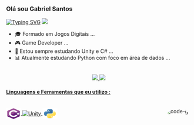 ### Olá sou Gabriel Santos 
[![Typing SVG](https://readme-typing-svg.herokuapp.com?center=&vCenter=&lines=Bem+vindo+ao+meu+perfil+%F0%9F%91%8B)](https://git.io/typing-svg)
![](https://komarev.com/ghpvc/?username=Gabrielluffy)

- 🎓 Formado em Jogos Digitais ...
- 🎮 Game Developer ...
- 🌱 Estou sempre estudando Unity e C# ...
- 📊  Atualmente estudando Python com foco em área de dados ...
<br>
<div align="center">
  <a href="https://github.com/gabrielluffy">
  <img height="180em" src="https://github-readme-stats.vercel.app/api?username=gabrielluffy&show_icons=true&theme=radical&include_all_commits=true&count_private=true"/>
  <img height="180em" src="https://github-readme-stats.vercel.app/api/top-langs/?username=gabrielluffy&layout=compact&langs_count=7&theme=radical"/>
</div>

  
 <h4> Linguagens e Ferramentas que eu utilizo : </h4> 
<div style="display: inline_block"><br>
  <img align="center" alt="Csharp" height="30" width="40" src="https://raw.githubusercontent.com/devicons/devicon/master/icons/csharp/csharp-original.svg"/>  
  <img align="center" alt="Unity" height="30" width="40" src="https://files.rubixdev.de/logos/unity.svg"/>
  <img align="right" alt="code-gif" height="150" style="border-radius:50px;" src="https://media.giphy.com/media/bGgsc5mWoryfgKBx1u/giphy.gif"/>
  <img align="center" alt="Python" height="30" width="40" src="https://raw.githubusercontent.com/devicons/devicon/master/icons/python/python-original.svg">
</div>

<br>  
<div align="center">

</div>

          
